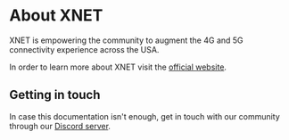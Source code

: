 # About XNET

XNET is empowering the community to augment the 4G and 5G connectivity experience across the USA.

In order to learn more about XNET visit the [official website](https://xnet.company).

## Getting in touch

In case this documentation isn't enough, get in touch with our community through our [Discord server](https://discord.com/invite/3W5vTU8aCn). 
